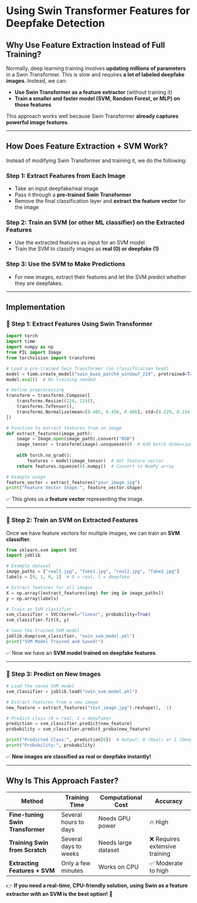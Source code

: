 # Using Swin Transformer Features for Deepfake Detection

## **Why Use Feature Extraction Instead of Full Training?**
Normally, deep learning training involves **updating millions of parameters** in a Swin Transformer. This is slow and requires **a lot of labeled deepfake images**. Instead, we can:
- **Use Swin Transformer as a feature extractor** (without training it)
- **Train a smaller and faster model (SVM, Random Forest, or MLP) on those features**

This approach works well because Swin Transformer **already captures powerful image features**.

---

## **How Does Feature Extraction + SVM Work?**
Instead of modifying Swin Transformer and training it, we do the following:

### **Step 1: Extract Features from Each Image**
- Take an input deepfake/real image
- Pass it through a **pre-trained Swin Transformer**
- Remove the final classification layer and **extract the feature vector** for the image

### **Step 2: Train an SVM (or other ML classifier) on the Extracted Features**
- Use the extracted features as input for an SVM model
- Train the SVM to classify images as **real (0) or deepfake (1)**

### **Step 3: Use the SVM to Make Predictions**
- For new images, extract their features and let the SVM predict whether they are deepfakes.

---

## **Implementation**

### **📌 Step 1: Extract Features Using Swin Transformer**
```python
import torch
import timm
import numpy as np
from PIL import Image
from torchvision import transforms

# Load a pre-trained Swin Transformer (no classification head)
model = timm.create_model("swin_base_patch4_window7_224", pretrained=True, num_classes=0)
model.eval()  # No training needed

# Define preprocessing
transform = transforms.Compose([
    transforms.Resize((224, 224)),
    transforms.ToTensor(),
    transforms.Normalize(mean=[0.485, 0.456, 0.406], std=[0.229, 0.224, 0.225])
])

# Function to extract features from an image
def extract_features(image_path):
    image = Image.open(image_path).convert("RGB")
    image_tensor = transform(image).unsqueeze(0)  # Add batch dimension
    
    with torch.no_grad():
        features = model(image_tensor)  # Get feature vector
    return features.squeeze(0).numpy()  # Convert to NumPy array

# Example usage
feature_vector = extract_features("your_image.jpg")
print("Feature Vector Shape:", feature_vector.shape)
```
✅ This gives us a **feature vector** representing the image.

---

### **📌 Step 2: Train an SVM on Extracted Features**
Once we have feature vectors for multiple images, we can train an **SVM classifier**.

```python
from sklearn.svm import SVC
import joblib

# Example dataset
image_paths = ["real1.jpg", "fake1.jpg", "real2.jpg", "fake2.jpg"]
labels = [0, 1, 0, 1]  # 0 = real, 1 = deepfake

# Extract features for all images
X = np.array([extract_features(img) for img in image_paths])
y = np.array(labels)

# Train an SVM classifier
svm_classifier = SVC(kernel="linear", probability=True)
svm_classifier.fit(X, y)

# Save the trained SVM model
joblib.dump(svm_classifier, "swin_svm_model.pkl")
print("SVM Model Trained and Saved!")
```
✅ Now we have an **SVM model trained on deepfake features**.

---

### **📌 Step 3: Predict on New Images**
```python
# Load the saved SVM model
svm_classifier = joblib.load("swin_svm_model.pkl")

# Extract features from a new image
new_feature = extract_features("test_image.jpg").reshape(1, -1)

# Predict class (0 = real, 1 = deepfake)
prediction = svm_classifier.predict(new_feature)
probability = svm_classifier.predict_proba(new_feature)

print("Predicted Class:", prediction[0])  # Output: 0 (Real) or 1 (Deepfake)
print("Probability:", probability)
```
✅ **New images are classified as real or deepfake instantly!**

---

## **Why Is This Approach Faster?**
| **Method** | **Training Time** | **Computational Cost** | **Accuracy** |
|------------|----------------|------------------|------------|
| **Fine-tuning Swin Transformer** | Several hours to days | Needs GPU power | 🔥 High |
| **Training Swin from Scratch** | Several days to weeks | Needs large dataset | ❌ Requires extensive training |
| **Extracting Features + SVM** | Only a few minutes | Works on CPU | ✅ Moderate to high |

👉 **If you need a real-time, CPU-friendly solution, using Swin as a feature extractor with an SVM is the best option!** 🚀  
